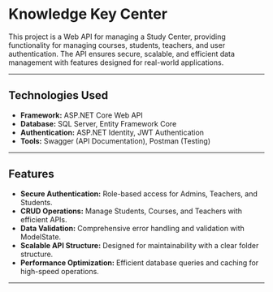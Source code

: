 # Knowledge Key Center 

This project is a Web API for managing a Study Center, providing functionality for managing courses, students, teachers, and user authentication. The API ensures secure, scalable, and efficient data management with features designed for real-world applications.

---

## Technologies Used
- **Framework:** ASP.NET Core Web API  
- **Database:** SQL Server, Entity Framework Core  
- **Authentication:** ASP.NET Identity, JWT Authentication  
- **Tools:** Swagger (API Documentation), Postman (Testing)  

---

## Features
- **Secure Authentication:** Role-based access for Admins, Teachers, and Students.  
- **CRUD Operations:** Manage Students, Courses, and Teachers with efficient APIs.  
- **Data Validation:** Comprehensive error handling and validation with ModelState.  
- **Scalable API Structure:** Designed for maintainability with a clear folder structure.  
- **Performance Optimization:** Efficient database queries and caching for high-speed operations.  

---
